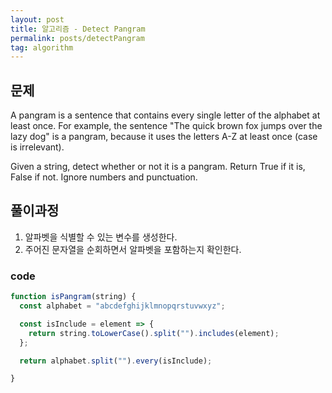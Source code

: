 ```yaml
---
layout: post
title: 알고리즘 - Detect Pangram
permalink: posts/detectPangram
tag: algorithm
---
```


## 문제

A pangram is a sentence that contains every single letter of the alphabet at least once. For example, the sentence "The quick brown fox jumps over the lazy dog" is a pangram, because it uses the letters A-Z at least once (case is irrelevant).

Given a string, detect whether or not it is a pangram. Return True if it is, False if not. Ignore numbers and punctuation.

## 풀이과정

1. 알파벳을 식별할 수 있는 변수를 생성한다.
2. 주어진 문자열을 순회하면서 알파벳을 포함하는지 확인한다.

### code

```javascript
function isPangram(string) {
  const alphabet = "abcdefghijklmnopqrstuvwxyz";

  const isInclude = element => {
    return string.toLowerCase().split("").includes(element);
  };

  return alphabet.split("").every(isInclude);

}
```
